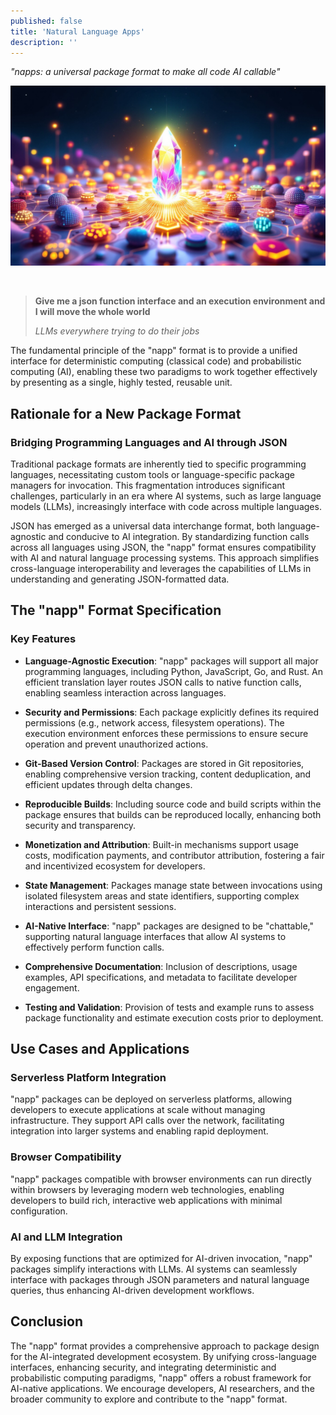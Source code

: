 ```yaml
---
published: false
title: 'Natural Language Apps'
description: ''
---
```


_"napps: a universal package format to make all code AI callable"_

![](assets/2024-10-15-napps.jpg)

<!--truncate-->
<br/>

> **Give me a json function interface and an execution environment and I will move
the whole world**
>
> _LLMs everywhere trying to do their jobs_

The fundamental principle of the "napp" format is to provide a unified interface for deterministic computing (classical code) and probabilistic computing (AI), enabling these two paradigms to work together effectively by presenting as a single, highly tested, reusable unit.

## Rationale for a New Package Format

### Bridging Programming Languages and AI through JSON

Traditional package formats are inherently tied to specific programming languages, necessitating custom tools or language-specific package managers for invocation. This fragmentation introduces significant challenges, particularly in an era where AI systems, such as large language models (LLMs), increasingly interface with code across multiple languages.

JSON has emerged as a universal data interchange format, both language-agnostic and conducive to AI integration. By standardizing function calls across all languages using JSON, the "napp" format ensures compatibility with AI and natural language processing systems. This approach simplifies cross-language interoperability and leverages the capabilities of LLMs in understanding and generating JSON-formatted data.

## The "napp" Format Specification

### Key Features

- **Language-Agnostic Execution**: "napp" packages will support all major programming languages, including Python, JavaScript, Go, and Rust. An efficient translation layer routes JSON calls to native function calls, enabling seamless interaction across languages.

- **Security and Permissions**: Each package explicitly defines its required permissions (e.g., network access, filesystem operations). The execution environment enforces these permissions to ensure secure operation and prevent unauthorized actions.

- **Git-Based Version Control**: Packages are stored in Git repositories, enabling comprehensive version tracking, content deduplication, and efficient updates through delta changes.

- **Reproducible Builds**: Including source code and build scripts within the package ensures that builds can be reproduced locally, enhancing both security and transparency.

- **Monetization and Attribution**: Built-in mechanisms support usage costs, modification payments, and contributor attribution, fostering a fair and incentivized ecosystem for developers.

- **State Management**: Packages manage state between invocations using isolated filesystem areas and state identifiers, supporting complex interactions and persistent sessions.

- **AI-Native Interface**: "napp" packages are designed to be "chattable," supporting natural language interfaces that allow AI systems to effectively perform function calls.

* **Comprehensive Documentation**: Inclusion of descriptions, usage examples, API specifications, and metadata to facilitate developer engagement.

* **Testing and Validation**: Provision of tests and example runs to assess package functionality and estimate execution costs prior to deployment.

## Use Cases and Applications

### Serverless Platform Integration

"napp" packages can be deployed on serverless platforms, allowing developers to execute applications at scale without managing infrastructure. They support API calls over the network, facilitating integration into larger systems and enabling rapid deployment.

### Browser Compatibility

"napp" packages compatible with browser environments can run directly within browsers by leveraging modern web technologies, enabling developers to build rich, interactive web applications with minimal configuration.

### AI and LLM Integration

By exposing functions that are optimized for AI-driven invocation, "napp" packages simplify interactions with LLMs. AI systems can seamlessly interface with packages through JSON parameters and natural language queries, thus enhancing AI-driven development workflows.

## Conclusion

The "napp" format provides a comprehensive approach to package design for the AI-integrated development ecosystem. By unifying cross-language interfaces, enhancing security, and integrating deterministic and probabilistic computing paradigms, "napp" offers a robust framework for AI-native applications. We encourage developers, AI researchers, and the broader community to explore and contribute to the "napp" format.
